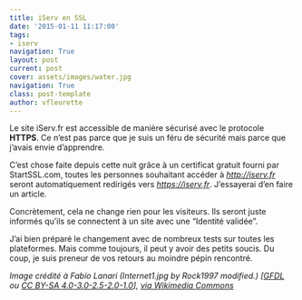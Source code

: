 ```yaml
---
title: iServ en SSL
date: '2015-01-11 11:17:00'
tags:
- iserv
navigation: True
layout: post
current: post
cover: assets/images/water.jpg
navigation: True
class: post-template
author: vfleurette
---
```


Le site iServ.fr est accessible de manière sécurisé avec le protocole **HTTPS**. Ce n’est pas parce que je suis un féru de sécurité mais parce que j’avais envie d’apprendre.

C’est chose faite depuis cette nuit grâce à un certificat gratuit fourni par StartSSL.com, toutes les personnes souhaitant accéder à *http://iserv.fr* seront automatiquement redirigés vers *https://iserv.fr*. J’essayerai d’en faire un article.

Concrètement, cela ne change rien pour les visiteurs. Ils seront juste informés qu’ils se connectent à un site avec une “Identité validée”.

J’ai bien préparé le changement avec de nombreux tests sur toutes les plateformes. Mais comme toujours, il peut y avoir des petits soucis. Du coup, je suis preneur de vos retours au moindre pépin rencontré.



*Image crédité à Fabio Lanari (Internet1.jpg by Rock1997 modified.) [<a href="http://www.gnu.org/copyleft/fdl.html">GFDL</a> ou <a href="https://creativecommons.org/licenses/by-sa/4.0-3.0-2.5-2.0-1.0">CC BY-SA 4.0-3.0-2.5-2.0-1.0</a>], <a href="https://commons.wikimedia.org/wiki/File%3AInternet2.jpg">via Wikimedia Commons</a>*
